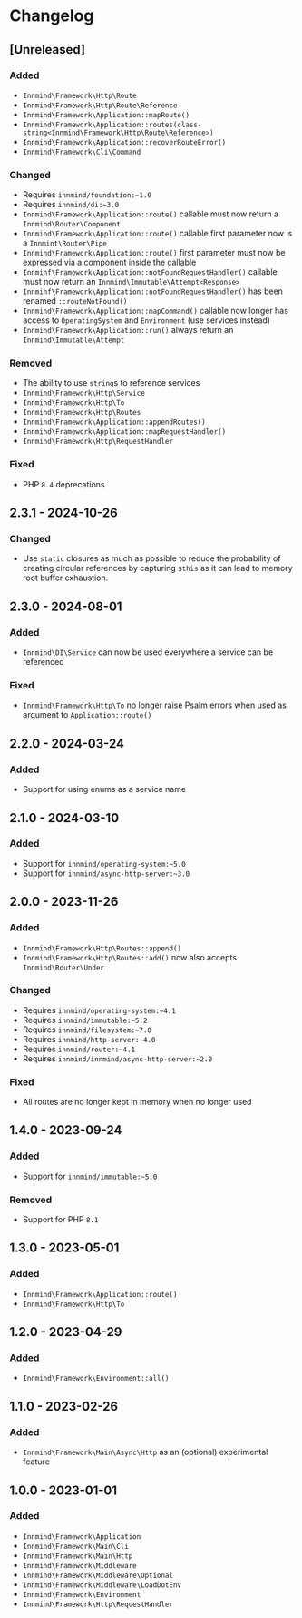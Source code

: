 # Changelog

## [Unreleased]

### Added

- `Innmind\Framework\Http\Route`
- `Innmind\Framework\Http\Route\Reference`
- `Innmind\Framework\Application::mapRoute()`
- `Innmind\Framework\Application::routes(class-string<Innmind\Framework\Http\Route\Reference>)`
- `Innmind\Framework\Application::recoverRouteError()`
- `Innmind\Framework\Cli\Command`

### Changed

- Requires `innmind/foundation:~1.9`
- Requires `innmind/di:~3.0`
- `Innmind\Framework\Application::route()` callable must now return a `Innmind\Router\Component`
- `Innmind\Framework\Application::route()` callable first parameter now is a `Innmint\Router\Pipe`
- `Innmind\Framework\Application::route()` first parameter must now be expressed via a component inside the callable
- `Innminf\Framework\Application::notFoundRequestHandler()` callable must now return an `Innmind\Immutable\Attempt<Response>`
- `Innminf\Framework\Application::notFoundRequestHandler()` has been renamed `::routeNotFound()`
- `Innmind\Framework\Application::mapCommand()` callable now longer has access to `OperatingSystem` and `Environment` (use services instead)
- `Innmind\Framework\Application::run()` always return an `Innmind\Immutable\Attempt`

### Removed

- The ability to use `string`s to reference services
- `Innmind\Framework\Http\Service`
- `Innmind\Framework\Http\To`
- `Innmind\Framework\Http\Routes`
- `Innmind\Framework\Application::appendRoutes()`
- `Innmind\Framework\Application::mapRequestHandler()`
- `Innmind\Framework\Http\RequestHandler`

### Fixed

- PHP `8.4` deprecations

## 2.3.1 - 2024-10-26

### Changed

- Use `static` closures as much as possible to reduce the probability of creating circular references by capturing `$this` as it can lead to memory root buffer exhaustion.

## 2.3.0 - 2024-08-01

### Added

- `Innmind\DI\Service` can now be used everywhere a service can be referenced

### Fixed

- `Innmind\Framework\Http\To` no longer raise Psalm errors when used as argument to `Application::route()`

## 2.2.0 - 2024-03-24

### Added

- Support for using enums as a service name

## 2.1.0 - 2024-03-10

### Added

- Support for `innmind/operating-system:~5.0`
- Support for `innmind/async-http-server:~3.0`

## 2.0.0 - 2023-11-26

### Added

- `Innmind\Framework\Http\Routes::append()`
- `Innmind\Framework\Http\Routes::add()` now also accepts `Innmind\Router\Under`

### Changed

- Requires `innmind/operating-system:~4.1`
- Requires `innmind/immutable:~5.2`
- Requires `innmind/filesystem:~7.0`
- Requires `innmind/http-server:~4.0`
- Requires `innmind/router:~4.1`
- Requires `innmind/innmind/async-http-server:~2.0`

### Fixed

- All routes are no longer kept in memory when no longer used

## 1.4.0 - 2023-09-24

### Added

- Support for `innmind/immutable:~5.0`

### Removed

- Support for PHP `8.1`

## 1.3.0 - 2023-05-01

### Added

- `Innmind\Framework\Application::route()`
- `Innmind\Framework\Http\To`

## 1.2.0 - 2023-04-29

### Added

- `Innmind\Framework\Environment::all()`

## 1.1.0 - 2023-02-26

### Added

- `Innmind\Framework\Main\Async\Http` as an (optional) experimental feature

## 1.0.0 - 2023-01-01

### Added

- `Innmind\Framework\Application`
- `Innmind\Framework\Main\Cli`
- `Innmind\Framework\Main\Http`
- `Innmind\Framework\Middleware`
- `Innmind\Framework\Middleware\Optional`
- `Innmind\Framework\Middleware\LoadDotEnv`
- `Innmind\Framework\Environment`
- `Innmind\Framework\Http\RequestHandler`
